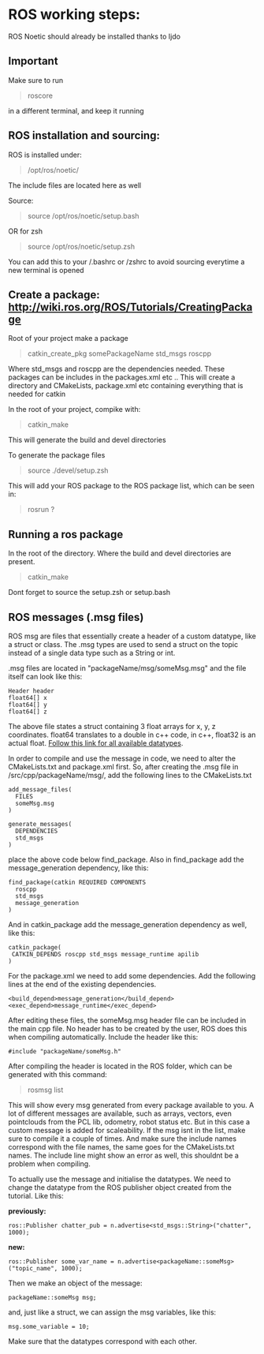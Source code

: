 # ROS working steps:

ROS Noetic should already be installed thanks to Ijdo

## Important

Make sure to run 

> roscore

in a different terminal, and keep it running

## ROS installation and sourcing: 

ROS is installed under:
> /opt/ros/noetic/

The include files are located here as well

Source:
> source /opt/ros/noetic/setup.bash

OR for zsh
> source /opt/ros/noetic/setup.zsh

You can add this to your /.bashrc or /zshrc to avoid sourcing everytime a new terminal is opened

## Create a package: http://wiki.ros.org/ROS/Tutorials/CreatingPackage

Root of your project make a package

> catkin_create_pkg somePackageName std_msgs roscpp

Where std_msgs and roscpp are the dependencies needed. These packages can be includes in the packages.xml etc .. This will create a directory and CMakeLists, package.xml etc containing everything that is needed for catkin

In the root of your project, compike with:
> catkin_make 

This will generate the build and devel directories

To generate the package files
> source ./devel/setup.zsh

This will add your ROS package to the ROS package list, which can be seen in:
> rosrun ? 

## Running a ros package

In the root of the directory. Where the build and devel directories are present.

> catkin_make

Dont forget to source the setup.zsh or setup.bash

## ROS messages (.msg files)

ROS msg are files that essentially create a header of a custom datatype, like a struct or class. The .msg types are used to send a struct on the topic instead of a single data type such as a String or int.

.msg files are located in "packageName/msg/someMsg.msg" and the file itself can look like this:

```
Header header
float64[] x
float64[] y
float64[] z
```

The above file states a struct containing 3 float arrays for x, y, z coordinates. float64 translates to a double in c++ code, in c++, float32 is an actual float. [Follow this link for all available datatypes](http://wiki.ros.org/msg).

In order to compile and use the message in code, we need to alter the CMakeLists.txt and package.xml first. So, after creating the .msg file in /src/cpp/packageName/msg/, add the following lines to the CMakeLists.txt

```
add_message_files(
  FILES
  someMsg.msg
)

generate_messages(
  DEPENDENCIES
  std_msgs
)
```

place the above code below find_package. Also in find_package add the message_generation dependency, like this:

```
find_package(catkin REQUIRED COMPONENTS
  roscpp
  std_msgs
  message_generation
)
```

And in catkin_package add the message_generation dependency as well, like this:

```
catkin_package(
 CATKIN_DEPENDS roscpp std_msgs message_runtime apilib
)
```

For the package.xml we need to add some dependencies. Add the following lines at the end of the existing dependencies.

```
<build_depend>message_generation</build_depend>
<exec_depend>message_runtime</exec_depend>
```

After editing these files, the someMsg.msg header file can be included in the main cpp file. No header has to be created by the user, ROS does this when compiling automatically. Include the header like this:

```
#include "packageName/someMsg.h"
```

After compiling the header is located in the ROS folder, which can be generated with this command:

> rosmsg list



This will show every msg generated from every package available to you. A lot of different messages are available, such as arrays, vectors, even pointclouds from the PCL lib, odometry, robot status etc. But in this case a custom message is added for scaleability. If the msg isnt in the list, make sure to compile it a couple of times. And make sure the include names correspond with the file names, the same goes for the CMakeLists.txt names. The include line might show an error as well, this shouldnt be a problem when compiling. 

To actually use the message and initialise the datatypes. We need to change the datatype from the ROS publisher object created from the tutorial. Like this:

**previously:**

```
ros::Publisher chatter_pub = n.advertise<std_msgs::String>("chatter", 1000);
```

**new:**

```
ros::Publisher some_var_name = n.advertise<packageName::someMsg>("topic_name", 1000);
```

Then we make an object of the message:

```
packageName::someMsg msg;
```

and, just like a struct, we can assign the msg variables, like this:

```
msg.some_variable = 10;
```

Make sure that the datatypes correspond with each other.
